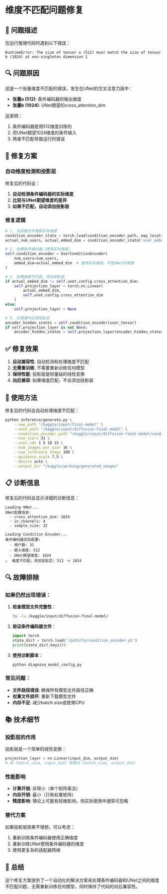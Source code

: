 # 维度不匹配问题修复

## 🐛 问题描述

在运行推理代码时遇到以下错误：
```
RuntimeError: The size of tensor a (512) must match the size of tensor b (1024) at non-singleton dimension 1
```

## 🔍 问题原因

这是一个张量维度不匹配的错误，发生在UNet的交叉注意力层中：
- **张量a (512)**: 条件编码器的输出维度
- **张量b (1024)**: UNet期望的cross_attention_dim

这表明：
1. 条件编码器是用512维度训练的
2. 但UNet期望1024维度的条件输入
3. 两者不匹配导致运行时错误

## 🔧 修复方案

### 自动维度检测和投影层

修复后的代码会：
1. **自动检测条件编码器的实际维度**
2. **比较与UNet期望维度的差异**
3. **如果不匹配，自动添加投影层**

### 修复逻辑

```python
# 1. 从权重文件推断实际维度
condition_encoder_state = torch.load(condition_encoder_path, map_location='cpu')
actual_num_users, actual_embed_dim = condition_encoder_state['user_embedding.weight'].shape

# 2. 创建条件编码器（使用实际维度）
self.condition_encoder = UserConditionEncoder(
    num_users=num_users,
    embed_dim=actual_embed_dim  # 使用实际维度，不是UNet的维度
)

# 3. 如果维度不匹配，添加投影层
if actual_embed_dim != self.unet.config.cross_attention_dim:
    self.projection_layer = torch.nn.Linear(
        actual_embed_dim, 
        self.unet.config.cross_attention_dim
    )
else:
    self.projection_layer = None

# 4. 在推理时应用投影层
encoder_hidden_states = self.condition_encoder(user_tensor)
if self.projection_layer is not None:
    encoder_hidden_states = self.projection_layer(encoder_hidden_states)
```

## ✅ 修复效果

1. **自动兼容性**: 自动检测和处理维度不匹配
2. **无需重训练**: 不需要重新训练任何模型
3. **保持性能**: 投影层是轻量级的线性变换
4. **向后兼容**: 如果维度匹配，不会添加投影层

## 🚀 使用方法

修复后的代码会自动处理维度不匹配：

```bash
python inference/generate.py \
    --vae_path "/kaggle/input/final-model" \
    --unet_path "/kaggle/input/diffusion-final-model" \
    --condition_encoder_path "/kaggle/input/diffusion-final-model/condition_encoder.pt" \
    --num_users 31 \
    --user_ids 1 5 10 15 \
    --num_images_per_user 16 \
    --num_inference_steps 100 \
    --guidance_scale 7.5 \
    --device auto \
    --output_dir "/kaggle/working/generated_images"
```

## 📋 诊断信息

修复后的代码会显示详细的诊断信息：

```
Loading UNet...
UNet配置信息:
  - cross_attention_dim: 1024
  - in_channels: 4
  - sample_size: 32

Loading Condition Encoder...
条件编码器实际配置:
  - 用户数: 31
  - 嵌入维度: 512
  - UNet期望维度: 1024
⚠️  维度不匹配，添加投影层: 512 -> 1024
```

## 🔍 故障排除

### 如果仍然出现错误：

1. **检查模型文件完整性**：
   ```bash
   ls -la /kaggle/input/diffusion-final-model/
   ```

2. **验证条件编码器文件**：
   ```python
   import torch
   state_dict = torch.load('/path/to/condition_encoder.pt')
   print(state_dict.keys())
   ```

3. **使用诊断脚本**：
   ```bash
   python diagnose_model_config.py
   ```

### 常见问题：

- **文件路径错误**: 确保所有模型文件路径正确
- **权重文件损坏**: 重新下载模型文件
- **内存不足**: 减少batch size或使用CPU

## 📚 技术细节

### 投影层的作用

投影层是一个简单的线性变换：
```python
projection_layer = nn.Linear(input_dim, output_dim)
# 将 [batch_size, input_dim] 转换为 [batch_size, output_dim]
```

### 性能影响

- **计算开销**: 非常小（单个矩阵乘法）
- **内存开销**: 最小（只有权重矩阵）
- **精度影响**: 理论上可能有轻微影响，但实际使用中通常可忽略

### 替代方案

如果投影层效果不理想，可以考虑：
1. 重新训练条件编码器使用正确维度
2. 重新训练UNet使用条件编码器的维度
3. 使用更复杂的适配器网络

## 🎯 总结

这个修复方案提供了一个自动化的解决方案来处理条件编码器和UNet之间的维度不匹配问题，无需重新训练任何模型，同时保持了代码的向后兼容性。

